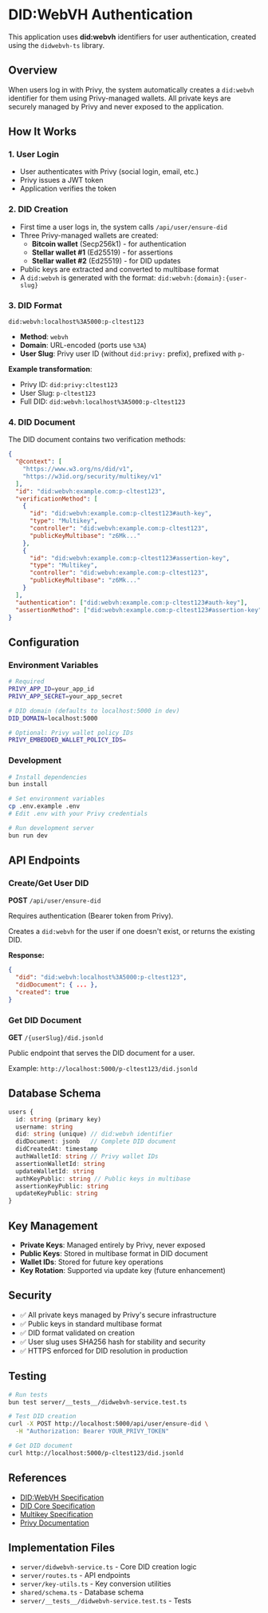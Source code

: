 # DID:WebVH Authentication

This application uses **did:webvh** identifiers for user authentication, created using the `didwebvh-ts` library.

## Overview

When users log in with Privy, the system automatically creates a `did:webvh` identifier for them using Privy-managed wallets. All private keys are securely managed by Privy and never exposed to the application.

## How It Works

### 1. User Login
- User authenticates with Privy (social login, email, etc.)
- Privy issues a JWT token
- Application verifies the token

### 2. DID Creation
- First time a user logs in, the system calls `/api/user/ensure-did`
- Three Privy-managed wallets are created:
  - **Bitcoin wallet** (Secp256k1) - for authentication
  - **Stellar wallet #1** (Ed25519) - for assertions
  - **Stellar wallet #2** (Ed25519) - for DID updates
- Public keys are extracted and converted to multibase format
- A `did:webvh` is generated with the format: `did:webvh:{domain}:{user-slug}`

### 3. DID Format

```
did:webvh:localhost%3A5000:p-cltest123
```

- **Method**: `webvh`
- **Domain**: URL-encoded (ports use `%3A`)
- **User Slug**: Privy user ID (without `did:privy:` prefix), prefixed with `p-`

**Example transformation**:
- Privy ID: `did:privy:cltest123`
- User Slug: `p-cltest123`
- Full DID: `did:webvh:localhost%3A5000:p-cltest123`

### 4. DID Document

The DID document contains two verification methods:

```json
{
  "@context": [
    "https://www.w3.org/ns/did/v1",
    "https://w3id.org/security/multikey/v1"
  ],
  "id": "did:webvh:example.com:p-cltest123",
  "verificationMethod": [
    {
      "id": "did:webvh:example.com:p-cltest123#auth-key",
      "type": "Multikey",
      "controller": "did:webvh:example.com:p-cltest123",
      "publicKeyMultibase": "z6Mk..."
    },
    {
      "id": "did:webvh:example.com:p-cltest123#assertion-key",
      "type": "Multikey",
      "controller": "did:webvh:example.com:p-cltest123",
      "publicKeyMultibase": "z6Mk..."
    }
  ],
  "authentication": ["did:webvh:example.com:p-cltest123#auth-key"],
  "assertionMethod": ["did:webvh:example.com:p-cltest123#assertion-key"]
}
```

## Configuration

### Environment Variables

```bash
# Required
PRIVY_APP_ID=your_app_id
PRIVY_APP_SECRET=your_app_secret

# DID domain (defaults to localhost:5000 in dev)
DID_DOMAIN=localhost:5000

# Optional: Privy wallet policy IDs
PRIVY_EMBEDDED_WALLET_POLICY_IDS=
```

### Development

```bash
# Install dependencies
bun install

# Set environment variables
cp .env.example .env
# Edit .env with your Privy credentials

# Run development server
bun run dev
```

## API Endpoints

### Create/Get User DID

**POST** `/api/user/ensure-did`

Requires authentication (Bearer token from Privy).

Creates a `did:webvh` for the user if one doesn't exist, or returns the existing DID.

**Response:**
```json
{
  "did": "did:webvh:localhost%3A5000:p-cltest123",
  "didDocument": { ... },
  "created": true
}
```

### Get DID Document

**GET** `/{userSlug}/did.jsonld`

Public endpoint that serves the DID document for a user.

Example: `http://localhost:5000/p-cltest123/did.jsonld`

## Database Schema

```typescript
users {
  id: string (primary key)
  username: string
  did: string (unique) // did:webvh identifier
  didDocument: jsonb   // Complete DID document
  didCreatedAt: timestamp
  authWalletId: string // Privy wallet IDs
  assertionWalletId: string
  updateWalletId: string
  authKeyPublic: string // Public keys in multibase
  assertionKeyPublic: string
  updateKeyPublic: string
}
```

## Key Management

- **Private Keys**: Managed entirely by Privy, never exposed
- **Public Keys**: Stored in multibase format in DID document
- **Wallet IDs**: Stored for future key operations
- **Key Rotation**: Supported via update key (future enhancement)

## Security

- ✅ All private keys managed by Privy's secure infrastructure
- ✅ Public keys in standard multibase format
- ✅ DID format validated on creation
- ✅ User slug uses SHA256 hash for stability and security
- ✅ HTTPS enforced for DID resolution in production

## Testing

```bash
# Run tests
bun test server/__tests__/didwebvh-service.test.ts

# Test DID creation
curl -X POST http://localhost:5000/api/user/ensure-did \
  -H "Authorization: Bearer YOUR_PRIVY_TOKEN"

# Get DID document
curl http://localhost:5000/p-cltest123/did.jsonld
```

## References

- [DID:WebVH Specification](https://github.com/aviarytech/didwebvh-ts)
- [DID Core Specification](https://www.w3.org/TR/did-core/)
- [Multikey Specification](https://w3c-ccg.github.io/multikey/)
- [Privy Documentation](https://docs.privy.io/)

## Implementation Files

- `server/didwebvh-service.ts` - Core DID creation logic
- `server/routes.ts` - API endpoints
- `server/key-utils.ts` - Key conversion utilities
- `shared/schema.ts` - Database schema
- `server/__tests__/didwebvh-service.test.ts` - Tests

